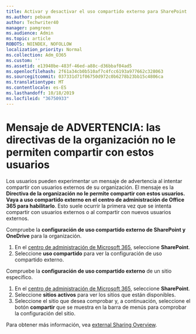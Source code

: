 ```yaml
---
title: Activar y desactivar el uso compartido externo para SharePoint
ms.author: pebaum
author: Techwriter40
manager: pamgreen
ms.audience: Admin
ms.topic: article
ROBOTS: NOINDEX, NOFOLLOW
localization_priority: Normal
ms.collection: Adm_O365
ms.custom: ''
ms.assetid: e13940be-483f-46ed-a88c-d36bbaf04ad5
ms.openlocfilehash: 2f61a34cb0b510af7c4fcc6193a977662c328063
ms.sourcegitcommit: 037331d71f06750d972c0b6278b23bb15c4806ca
ms.translationtype: MT
ms.contentlocale: es-ES
ms.lasthandoff: 10/18/2019
ms.locfileid: "36750933"
---
```

# <a name="warning-message-your-organizations-policies-dont-allow-you-to-share-with-these-users"></a>Mensaje de ADVERTENCIA: las directivas de la organización no le permiten compartir con estos usuarios

Los usuarios pueden experimentar un mensaje de advertencia al intentar compartir con usuarios externos de su organización. El mensaje es la **Directiva de la organización no le permite compartir con estos usuarios. Vaya a uso compartido externo en el centro de administración de Office 365 para habilitarlo**. Esto suele ocurrir la primera vez que se intenta compartir con usuarios externos o al compartir con nuevos usuarios externos.

Compruebe la **configuración de uso compartido externo de SharePoint y OneDrive** para la organización.

1. En el [centro de administración de Microsoft 365](https://admin.microsoft.com/AdminPortal/Home#/homepage">https://admin.microsoft.com/), seleccione **SharePoint**.
3. Seleccione **uso compartido** para ver la configuración de uso compartido externo.

Compruebe la **configuración de uso compartido externo** de un sitio específico.

1. En el [centro de administración de Microsoft 365](https://admin.microsoft.com/AdminPortal/Home#/homepage">https://admin.microsoft.com/), seleccione **SharePoint**.
2. Seleccione **sitios activos** para ver los sitios que están disponibles.
3. Seleccione el sitio que desea comprobar y, a continuación, seleccione el botón **compartir** que se muestra en la barra de menús para comprobar la configuración del sitio.

Para obtener más información, vea [external Sharing Overview](https://docs.microsoft.com/sharepoint/external-sharing-overview).